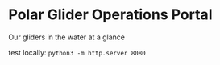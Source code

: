 # Polar Glider Operations Portal 

Our gliders in the water at a glance 


test locally: `python3 -m http.server 8080`
